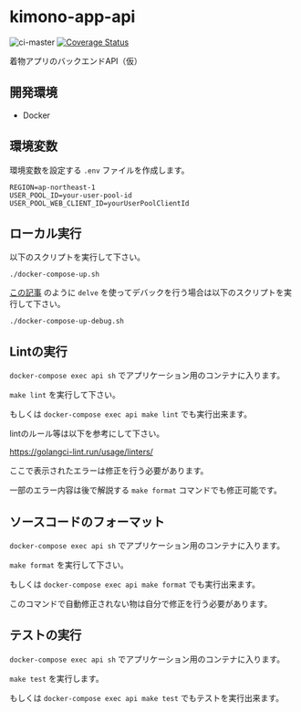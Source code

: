 # kimono-app-api
![ci-master](https://github.com/nekochans/kimono-app-api/workflows/ci-master/badge.svg)
[![Coverage Status](https://coveralls.io/repos/github/nekochans/kimono-app-api/badge.svg?branch=master)](https://coveralls.io/github/nekochans/kimono-app-api?branch=master)

着物アプリのバックエンドAPI（仮）

## 開発環境

- Docker

## 環境変数

環境変数を設定する `.env` ファイルを作成します。

```
REGION=ap-northeast-1
USER_POOL_ID=your-user-pool-id
USER_POOL_WEB_CLIENT_ID=yourUserPoolClientId
```

## ローカル実行

以下のスクリプトを実行して下さい。

`./docker-compose-up.sh`

[この記事](https://qiita.com/keitakn/items/f46347f871083356149b) のように `delve` を使ってデバックを行う場合は以下のスクリプトを実行して下さい。

`./docker-compose-up-debug.sh`

## Lintの実行

`docker-compose exec api sh` でアプリケーション用のコンテナに入ります。

`make lint` を実行して下さい。

もしくは `docker-compose exec api make lint` でも実行出来ます。

lintのルール等は以下を参考にして下さい。

https://golangci-lint.run/usage/linters/

ここで表示されたエラーは修正を行う必要があります。

一部のエラー内容は後で解説する `make format` コマンドでも修正可能です。

## ソースコードのフォーマット

`docker-compose exec api sh` でアプリケーション用のコンテナに入ります。

`make format` を実行して下さい。

もしくは `docker-compose exec api make format` でも実行出来ます。

このコマンドで自動修正されない物は自分で修正を行う必要があります。

## テストの実行

`docker-compose exec api sh` でアプリケーション用のコンテナに入ります。

`make test` を実行します。

もしくは `docker-compose exec api make test` でもテストを実行出来ます。
